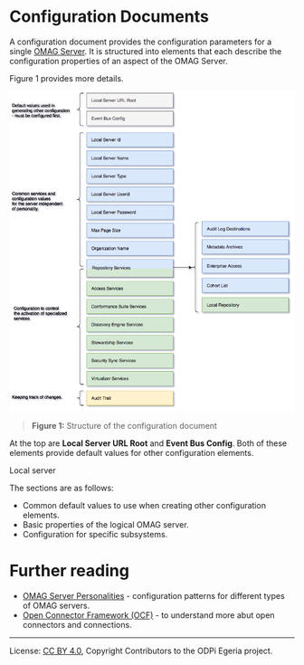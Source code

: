 <!-- SPDX-License-Identifier: CC-BY-4.0 -->
<!-- Copyright Contributors to the ODPi Egeria project. -->

# Configuration Documents

A configuration document provides the configuration parameters for a single
[OMAG Server](omag-server.md).
It is structured into elements that each describe the
configuration properties of an aspect of the OMAG Server.

Figure 1 provides more details.

![Figure 1](configuration-document-structure.png)
> **Figure 1:** Structure of the configuration document

At the top are **Local Server URL Root** and **Event Bus Config**.
Both of these elements provide default values for other configuration
elements.

Local server


The sections are as follows:

* Common default values to use when creating other configuration elements.
* Basic properties of the logical OMAG server.
* Configuration for specific subsystems.

# Further reading

* [OMAG Server Personalities](omag-server-personalities.md) - configuration
patterns for different types of OMAG servers.
* [Open Connector Framework (OCF)](../../../../frameworks/open-connector-framework) -
to understand more abut open connectors and connections.



----
License: [CC BY 4.0](https://creativecommons.org/licenses/by/4.0/),
Copyright Contributors to the ODPi Egeria project.